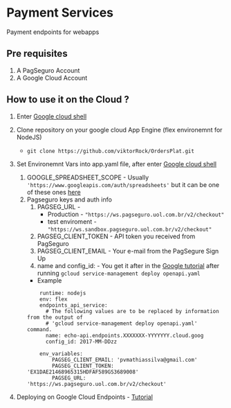 # Payment Services

Payment endpoints for webapps

## Pre requisites
1. A PagSeguro Account
1. A Google Cloud Account

## How to use it on the Cloud ?
1. Enter [Google cloud shell](https://cloud.google.com/shell/docs/quickstart?hl=pt-br)
1.  Clone repository on your google cloud App Engine (flex environemnt for NodeJS)
    * ```git clone https://github.com/viktorRock/OrdersPlat.git```
1.  Set Environemnt Vars into app.yaml file, after enter [Google cloud shell](https://cloud.google.com/shell/docs/quickstart?hl=pt-br)
   
    1. GOOGLE_SPREADSHEET_SCOPE - Usually ```'https://www.googleapis.com/auth/spreadsheets'``` but it can be one of these ones [here](https://developers.google.com/sheets/api/guides/authorizing)
    1. Pagseguro keys and auth info
        1. PAGSEG_URL - 
            * Production - ```"https://ws.pagseguro.uol.com.br/v2/checkout"```
            * test enviroment - ```"https://ws.sandbox.pagseguro.uol.com.br/v2/checkout"```
        1. PAGSEG_CLIENT_TOKEN - API token you received from PagSeguro
        1. PAGSEG_CLIENT_EMAIL - Your e-mail from the PagSegure Sign Up
        1. name and config_id: - You get it after in the [Google tutorial](https://cloud.google.com/endpoints/docs/deploy-an-api) after running ```gcloud service-management deploy openapi.yaml```
        * Example
        ```
            runtime: nodejs
            env: flex
            endpoints_api_service:
              # The following values are to be replaced by information from the output of
              # 'gcloud service-management deploy openapi.yaml' command.
              name: echo-api.endpoints.XXXXXXX-YYYYYYY.cloud.goog
              config_id: 2017-MM-DDzz

            env_variables:
                PAGSEG_CLIENT_EMAIL: 'pvmathiassilva@gmail.com'
                PAGSEG_CLIENT_TOKEN: 'EX1DAE21468965315HDFAF589GS3689008'
                PAGSEG_URL: 'https://ws.pagseguro.uol.com.br/v2/checkout'
        ```

  
1. Deploying on Google Cloud Endpoints - [Tutorial](https://cloud.google.com/endpoints/docs/deploy-an-api)
